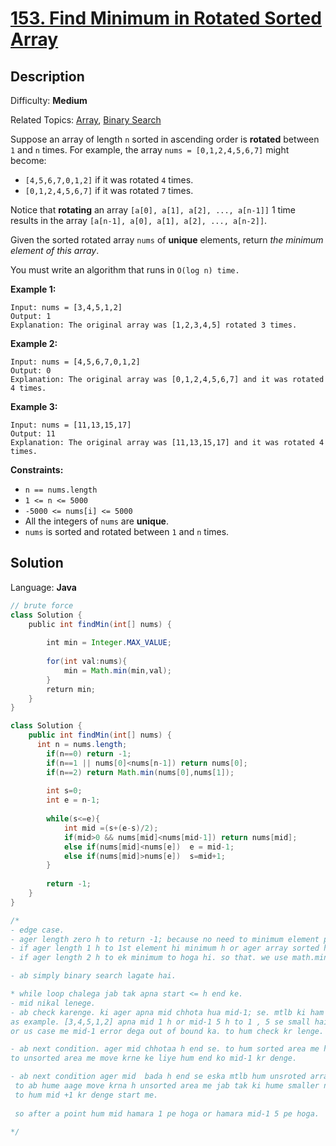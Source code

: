 # [153\. Find Minimum in Rotated Sorted Array](https://leetcode.com/problems/find-minimum-in-rotated-sorted-array/)

## Description

Difficulty: **Medium**  

Related Topics: [Array](https://leetcode.com/tag/array/), [Binary Search](https://leetcode.com/tag/binary-search/)


Suppose an array of length `n` sorted in ascending order is **rotated** between `1` and `n` times. For example, the array `nums = [0,1,2,4,5,6,7]` might become:

*   `[4,5,6,7,0,1,2]` if it was rotated `4` times.
*   `[0,1,2,4,5,6,7]` if it was rotated `7` times.

Notice that **rotating** an array `[a[0], a[1], a[2], ..., a[n-1]]` 1 time results in the array `[a[n-1], a[0], a[1], a[2], ..., a[n-2]]`.

Given the sorted rotated array `nums` of **unique** elements, return _the minimum element of this array_.

You must write an algorithm that runs in `O(log n) time.`

**Example 1:**

```
Input: nums = [3,4,5,1,2]
Output: 1
Explanation: The original array was [1,2,3,4,5] rotated 3 times.
```

**Example 2:**

```
Input: nums = [4,5,6,7,0,1,2]
Output: 0
Explanation: The original array was [0,1,2,4,5,6,7] and it was rotated 4 times.
```

**Example 3:**

```
Input: nums = [11,13,15,17]
Output: 11
Explanation: The original array was [11,13,15,17] and it was rotated 4 times. 
```

**Constraints:**

*   `n == nums.length`
*   `1 <= n <= 5000`
*   `-5000 <= nums[i] <= 5000`
*   All the integers of `nums` are **unique**.
*   `nums` is sorted and rotated between `1` and `n` times.


## Solution

Language: **Java**

```java
// brute force
class Solution {
    public int findMin(int[] nums) {
        
        int min = Integer.MAX_VALUE;
        
        for(int val:nums){
            min = Math.min(min,val);
        }
        return min;
    }
}
```


```java
class Solution {
    public int findMin(int[] nums) {
      int n = nums.length;
        if(n==0) return -1;
        if(n==1 || nums[0]<nums[n-1]) return nums[0];
        if(n==2) return Math.min(nums[0],nums[1]);
        
        int s=0;
        int e = n-1;
        
        while(s<=e){
            int mid =(s+(e-s)/2);
            if(mid>0 && nums[mid]<nums[mid-1]) return nums[mid];
            else if(nums[mid]<nums[e])  e = mid-1;
            else if(nums[mid]>nums[e])  s=mid+1;
        }
        
        return -1;
    }
}

/*
- edge case.
- ager length zero h to return -1; because no need to minimum element presnt. -1 hi minimum eske liye. 
- if ager length 1 h to 1st element hi minimum h or ager array sorted h to first element hi minimum hoga to hum check kr lenge ki ager first element small h last index se to first ko hi return kr do.
- if ager length 2 h to ek minimum to hoga hi. so that. we use math.min method and check which one is minimum or wo return kr denge.

- ab simply binary search lagate hai.

* while loop chalega jab tak apna start <= h end ke.
- mid nikal lenege.
- ab check karenge. ki ager apna mid chhota hua mid-1; se. mtlb ki ham
as example. [3,4,5,1,2] apna mid 1 h or mid-1 5 h to 1 , 5 se small hai. to hum 1 ko return kr denge. yaha pe bhi ek edge case hoga. ho skta h mid 0 index pe aa jaye 
or us case me mid-1 error dega out of bound ka. to hum check kr lenge. ki mid>0 ho.

- ab next condition. ager mid chhotaa h end se. to hum sorted area me h. hume unsorted array me move krna hai. kyuki usi se hume pata chalega ki kaha pe rotate ho raha hai.
to unsorted area me move krne ke liye hum end ko mid-1 kr denge.

- ab next condition ager mid  bada h end se eska mtlb hum unsroted array me hai.
 to ab hume aage move krna h unsorted area me jab tak ki hume smaller nahi mil jata.
 to hum mid +1 kr denge start me.
 
 so after a point hum mid hamara 1 pe hoga or hamara mid-1 5 pe hoga.

*/

```